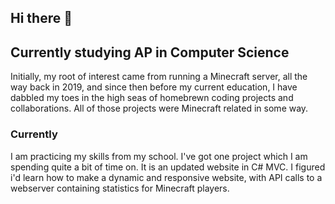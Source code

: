 ## Hi there 👋

<h2> Currently studying AP in Computer Science</h2>

Initially, my root of interest came from running a Minecraft server, all the way back in 2019, and since then before my current education, I have dabbled my toes in the high seas of homebrewn coding projects and collaborations.
All of those projects were Minecraft related in some way.

<h3>Currently</h3>
I am practicing my skills from my school.
I've got one project which I am spending quite a bit of time on.
It is an updated website in C# MVC. 
I figured i'd learn how to make a dynamic and responsive website, with API calls to a webserver containing statistics for Minecraft players.

<!--
**Tauses/Tauses** is a ✨ _special_ ✨ repository because its `README.md` (this file) appears on your GitHub profile.

Here are some ideas to get you started:

- 🔭 I’m currently working on ...
- 🌱 I’m currently learning ...
- 👯 I’m looking to collaborate on ...
- 🤔 I’m looking for help with ...
- 💬 Ask me about ...
- 📫 How to reach me: ...
- 😄 Pronouns: ...
- ⚡ Fun fact: ...
-->
